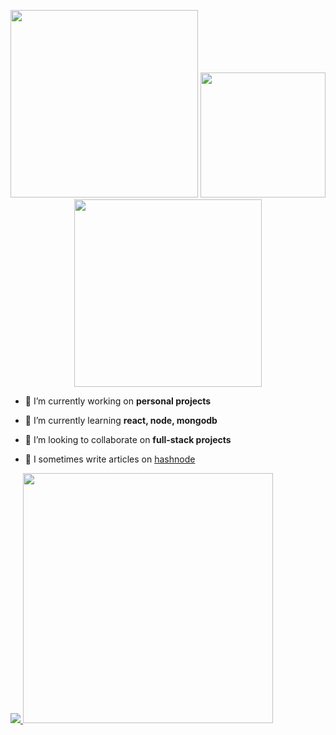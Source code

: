 <p align="center">
  <img width="300" src="https://i.giphy.com/media/K7o9FdCoDnwEo/giphy.webp">
  <img height="200" src="https://media3.giphy.com/media/3oKIPnAiaMCws8nOsE/giphy.gif?cid=790b76112b97e5285caf5cfc92b29d8dfab334ee6d47c26c&rid=giphy.gif&ct=g">
  <img width="300" src="https://i.giphy.com/media/K7o9FdCoDnwEo/giphy.webp">
</p>
  
 - 🔭 I’m currently working on **personal projects**

- 🌱 I’m currently learning **react, node, mongodb**

- 👯 I’m looking to collaborate on **full-stack projects**

- 📝 I sometimes write articles on [hashnode](https://alkanoidev.hashnode.dev/)  
  
<p align="left">
  <a href="https://github.com/alkanoidev">
    
  <img src="https://github-readme-stats-eight-theta.vercel.app/api/top-langs/?username=alkanoidev&layout=compact&langs_count=8&theme=onedark&exclude_repo=mapgenerator&hide_title=true" />
  <img src="https://github-readme-stats-eight-theta.vercel.app/api?username=alkanoidev&show_icons=true&theme=onedark&count_private=true&hide_title=true" width="400" />

  </a>
</p>

